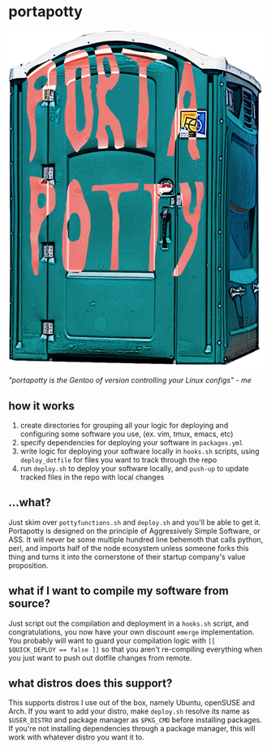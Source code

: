 # portapotty
![portapotty-logo](https://github.com/deloachcd/img/blob/master/portapotty-logo.png?raw=true)

*"portapotty is the Gentoo of version controlling your Linux configs" - me*

## how it works
1. create directories for grouping all your logic for deploying and configuring some software you use, (ex. vim, tmux, emacs, etc)
2. specify dependencies for deploying your software in `packages.yml`
3. write logic for deploying your software locally in `hooks.sh` scripts, using `deploy_dotfile` for files you want to track through the repo
4. run `deploy.sh` to deploy your software locally, and `push-up` to update tracked files in the repo with local changes

## ...what?
Just skim over `pottyfunctions.sh` and `deploy.sh` and you'll be able to
get it. Portapotty is designed on the principle of Aggressively Simple
Software, or ASS. It will never be some multiple hundred line behemoth
that calls python, perl, and imports half of the node ecosystem unless
someone forks this thing and turns it into the cornerstone of their
startup company's value proposition.

## what if I want to compile my software from source?
Just script out the compilation and deployment in a `hooks.sh` script,
and congratulations, you now have your own discount `emerge` implementation.
You probably will want to guard your compilation logic with
`[[ $QUICK_DEPLOY == false ]]` so that you aren't re-compiling
everything when you just want to push out dotfile changes from remote.

## what distros does this support?
This supports distros I use out of the box, namely Ubuntu, openSUSE and
Arch. If you want to add your distro, make `deploy.sh` resolve its name
as `$USER_DISTRO` and package manager as `$PKG_CMD` before installing
packages. If you're not installing dependencies through a package manager,
this will work with whatever distro you want it to.

